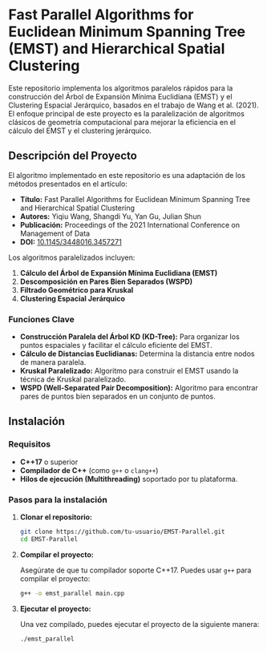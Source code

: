 # Fast Parallel Algorithms for Euclidean Minimum Spanning Tree (EMST) and Hierarchical Spatial Clustering

Este repositorio implementa los algoritmos paralelos rápidos para la construcción del Árbol de Expansión Mínima Euclidiana (EMST) y el Clustering Espacial Jerárquico, basados en el trabajo de Wang et al. (2021). El enfoque principal de este proyecto es la paralelización de algoritmos clásicos de geometría computacional para mejorar la eficiencia en el cálculo del EMST y el clustering jerárquico.

## Descripción del Proyecto

El algoritmo implementado en este repositorio es una adaptación de los métodos presentados en el artículo:

- **Título:** Fast Parallel Algorithms for Euclidean Minimum Spanning Tree and Hierarchical Spatial Clustering
- **Autores:** Yiqiu Wang, Shangdi Yu, Yan Gu, Julian Shun
- **Publicación:** Proceedings of the 2021 International Conference on Management of Data
- **DOI:** [10.1145/3448016.3457271](https://doi.org/10.1145/3448016.3457271)

Los algoritmos paralelizados incluyen:
1. **Cálculo del Árbol de Expansión Mínima Euclidiana (EMST)**
2. **Descomposición en Pares Bien Separados (WSPD)**
3. **Filtrado Geométrico para Kruskal**
4. **Clustering Espacial Jerárquico**

### Funciones Clave

- **Construcción Paralela del Árbol KD (KD-Tree):** Para organizar los puntos espaciales y facilitar el cálculo eficiente del EMST.
- **Cálculo de Distancias Euclidianas:** Determina la distancia entre nodos de manera paralela.
- **Kruskal Paralelizado:** Algoritmo para construir el EMST usando la técnica de Kruskal paralelizado.
- **WSPD (Well-Separated Pair Decomposition):** Algoritmo para encontrar pares de puntos bien separados en un conjunto de puntos.

## Instalación

### Requisitos

- **C++17** o superior
- **Compilador de C++** (como `g++` o `clang++`)
- **Hilos de ejecución (Multithreading)** soportado por tu plataforma.

### Pasos para la instalación

1. **Clonar el repositorio:**

   ```bash
   git clone https://github.com/tu-usuario/EMST-Parallel.git
   cd EMST-Parallel

2. **Compilar el proyecto:**

   Asegúrate de que tu compilador soporte C++17. Puedes usar `g++` para compilar el proyecto:

   ```bash
   g++ -o emst_parallel main.cpp

3. **Ejecutar el proyecto:**

    Una vez compilado, puedes ejecutar el proyecto de la siguiente manera:

   ```bash
   ./emst_parallel